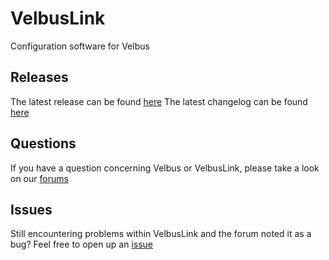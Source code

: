 # VelbusLink
Configuration software for Velbus

## Releases
The latest release can be found [here](https://github.com/velbus/velbuslink/releases)
The latest changelog can be found [here](http://www.velleman.eu/downloads/velbus/velbuslink/changelog_velbuslink_en.html)

## Questions
If you have a question concerning Velbus or VelbusLink, please take a look on our [forums](https://forum.velbus.eu/)

## Issues
Still encountering problems within VelbusLink and the forum noted it as a bug? Feel free to open up an [issue](https://github.com/velbus/velbuslink/issues)